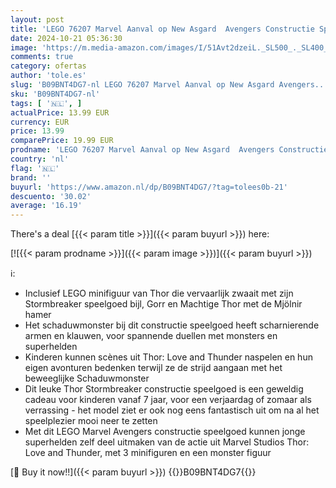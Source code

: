 ```yaml
---
layout: post
title: 'LEGO 76207 Marvel Aanval op New Asgard  Avengers Constructie Speelgoed met Thor Stormbreaker Bijl  Hamer en Monster Figuur'
date: 2024-10-21 05:36:30
image: 'https://m.media-amazon.com/images/I/51Avt2dzeiL._SL500_._SL400_.jpg'
comments: true
category: ofertas
author: 'tole.es'
slug: 'B09BNT4DG7-nl LEGO 76207 Marvel Aanval op New Asgard Avengers...'
sku: 'B09BNT4DG7-nl'
tags: [ '🇳🇱', ]
actualPrice: 13.99 EUR
currency: EUR
price: 13.99
comparePrice: 19.99 EUR
prodname: 'LEGO 76207 Marvel Aanval op New Asgard  Avengers Constructie Speelgoed met Thor Stormbreaker Bijl  Hamer en Monster Figuur'
country: 'nl'
flag: '🇳🇱'
brand: ''
buyurl: 'https://www.amazon.nl/dp/B09BNT4DG7/?tag=tolees0b-21'
descuento: '30.02'
average: '16.19'
---
```


There's a deal [{{< param title >}}]({{< param buyurl >}})  here:

[![{{< param prodname >}}]({{< param image >}})]({{< param buyurl >}})

ℹ️:

- Inclusief LEGO minifiguur van Thor die vervaarlijk zwaait met zijn Stormbreaker speelgoed bijl, Gorr en Machtige Thor met de Mjölnir hamer
- Het schaduwmonster bij dit constructie speelgoed heeft scharnierende armen en klauwen, voor spannende duellen met monsters en superhelden
- Kinderen kunnen scènes uit Thor: Love and Thunder naspelen en hun eigen avonturen bedenken terwijl ze de strijd aangaan met het beweeglijke Schaduwmonster
- Dit leuke Thor Stormbreaker constructie speelgoed is een geweldig cadeau voor kinderen vanaf 7 jaar, voor een verjaardag of zomaar als verrassing - het model ziet er ook nog eens fantastisch uit om na al het speelplezier mooi neer te zetten
- Met dit LEGO Marvel Avengers constructie speelgoed kunnen jonge superhelden zelf deel uitmaken van de actie uit Marvel Studios Thor: Love and Thunder, met 3 minifiguren en een monster figuur

[🛒 Buy it now!!]({{< param buyurl >}})
{{<world>}}B09BNT4DG7{{</world>}}
